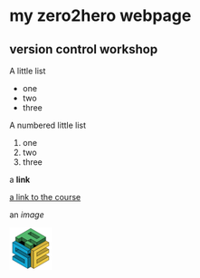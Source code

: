 # my zero2hero webpage
## version control workshop

A little list
- one 
- two 
- three

A numbered little list
1. one
2. two
3. three

a **link**

[a link to the course](https://srse-git-github-zero2hero.netlify.app/00-intro-to-version-control/) 

an _image_

![](https://raw.githubusercontent.com/RSE-Sheffield/RSE-Sheffield.github.io/master/assets/images/logo/rse-logoonly-stroke-small.png)